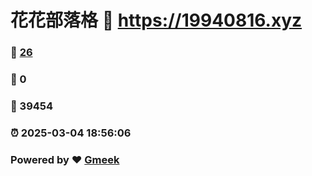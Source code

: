 # 花花部落格 :link: https://19940816.xyz 
### :page_facing_up: [26](https://19940816.xyz/tag.html) 
### :speech_balloon: 0 
### :hibiscus: 39454 
### :alarm_clock: 2025-03-04 18:56:06 
### Powered by :heart: [Gmeek](https://github.com/Meekdai/Gmeek)
